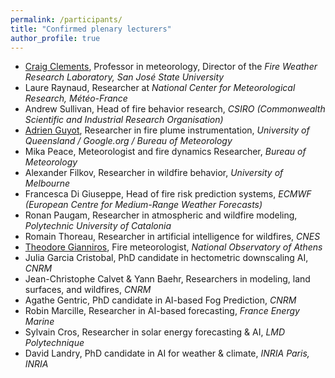 ```yaml
---
permalink: /participants/
title: "Confirmed plenary lecturers"
author_profile: true
---
```


- [Craig Clements](https://www.sjsu.edu/people/craig.clements/), Professor in meteorology, Director of the *Fire Weather Research Laboratory, San José State University*
- Laure Raynaud, Researcher at  *National Center for Meteorological Research, Météo-France*
- Andrew Sullivan, Head of fire behavior research, *CSIRO (Commonwealth Scientific and Industrial Research Organisation)*
- [Adrien Guyot](https://environment.uq.edu.au/profile/19413/adrien-guyot), Researcher in fire plume instrumentation, *University of Queensland / Google.org / Bureau of Meteorology*
- Mika Peace, Meteorologist and fire dynamics Researcher, *Bureau of Meteorology*
- Alexander Filkov, Researcher in wildfire behavior, *University of Melbourne*
- Francesca Di Giuseppe, Head of fire risk prediction systems, *ECMWF (European Centre for Medium-Range Weather Forecasts)*
- Ronan Paugam, Researcher in atmospheric and wildfire modeling, *Polytechnic University of Catalonia*
- Romain Thoreau, Researcher in artificial intelligence for wildfires, *CNES*
- [Theodore Gianniros](https://tmgiannaros.github.io/), Fire meteorologist, *National Observatory of Athens*
- Julia Garcia Cristobal, PhD candidate in hectometric downscaling AI, *CNRM*
- Jean-Christophe Calvet & Yann Baehr, Researchers in modeling, land surfaces, and wildfires, *CNRM*
- Agathe Gentric, PhD candidate in AI-based Fog Prediction, *CNRM*
- Robin Marcille, Researcher in AI-based forecasting, *France Energy Marine*
- Sylvain Cros, Researcher in solar energy forecasting & AI, *LMD Polytechnique*
- David Landry, PhD candidate in AI for weather & climate, *INRIA Paris, INRIA*
